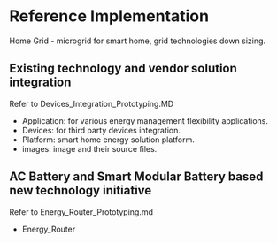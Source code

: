 # Reference Implementation

Home Grid - microgrid for smart home, grid technologies down sizing. 

## Existing technology and vendor solution integration
Refer to Devices_Integration_Prototyping.MD
- Application: for various energy management flexibility applications.
- Devices: for third party devices integration.
- Platform: smart home energy solution platform. 
- images: image and their source files.

## AC Battery and Smart Modular Battery based new technology initiative
Refer to Energy_Router_Prototyping.md
- Energy_Router
